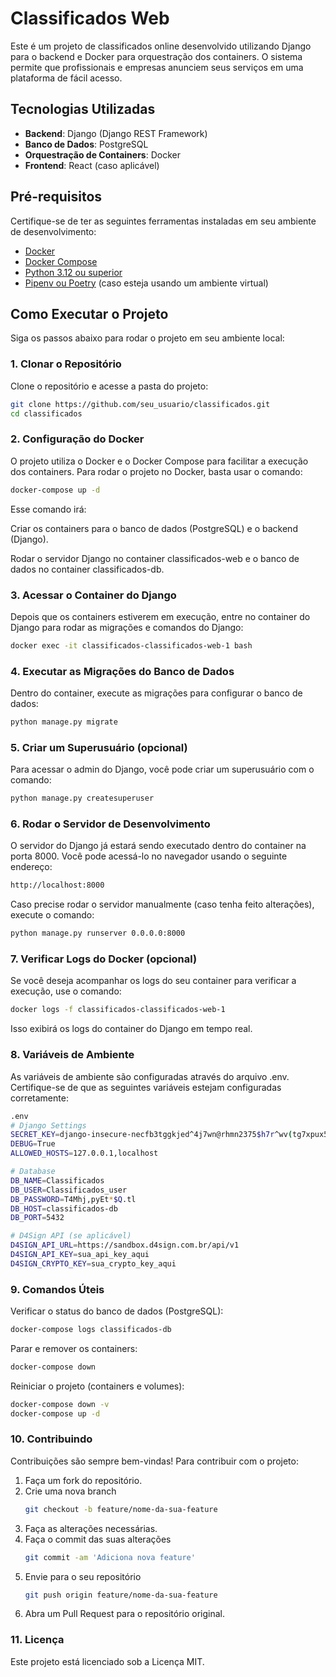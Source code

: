 # Classificados Web

Este é um projeto de classificados online desenvolvido utilizando Django para o backend e Docker para orquestração dos containers. O sistema permite que profissionais e empresas anunciem seus serviços em uma plataforma de fácil acesso.

## Tecnologias Utilizadas

- **Backend**: Django (Django REST Framework)
- **Banco de Dados**: PostgreSQL
- **Orquestração de Containers**: Docker
- **Frontend**: React (caso aplicável)

## Pré-requisitos

Certifique-se de ter as seguintes ferramentas instaladas em seu ambiente de desenvolvimento:

- [Docker](https://www.docker.com/get-started)
- [Docker Compose](https://docs.docker.com/compose/install/)
- [Python 3.12 ou superior](https://www.python.org/downloads/)
- [Pipenv ou Poetry](https://pipenv.pypa.io/en/latest/) (caso esteja usando um ambiente virtual)

## Como Executar o Projeto

Siga os passos abaixo para rodar o projeto em seu ambiente local:

### 1. **Clonar o Repositório**

Clone o repositório e acesse a pasta do projeto:

```bash
git clone https://github.com/seu_usuario/classificados.git
cd classificados
```

### 2. **Configuração do Docker**

O projeto utiliza o Docker e o Docker Compose para facilitar a execução dos containers. Para rodar o projeto no Docker, basta usar o comando:

```bash
docker-compose up -d
```

Esse comando irá:

Criar os containers para o banco de dados (PostgreSQL) e o backend (Django).

Rodar o servidor Django no container classificados-web e o banco de dados no container classificados-db.

### 3. **Acessar o Container do Django**

Depois que os containers estiverem em execução, entre no container do Django para rodar as migrações e comandos do Django:

```bash
docker exec -it classificados-classificados-web-1 bash
```

### 4. **Executar as Migrações do Banco de Dados**

Dentro do container, execute as migrações para configurar o banco de dados:

```bash
python manage.py migrate
````

### 5. **Criar um Superusuário (opcional)**

Para acessar o admin do Django, você pode criar um superusuário com o comando:

```bash
python manage.py createsuperuser
```

### 6. **Rodar o Servidor de Desenvolvimento**

O servidor do Django já estará sendo executado dentro do container na porta 8000. Você pode acessá-lo no navegador usando o seguinte endereço:

```bash
http://localhost:8000
```

Caso precise rodar o servidor manualmente (caso tenha feito alterações), execute o comando:

```bash
python manage.py runserver 0.0.0.0:8000
```

### 7. **Verificar Logs do Docker (opcional)**

Se você deseja acompanhar os logs do seu container para verificar a execução, use o comando:

```bash
docker logs -f classificados-classificados-web-1
```

Isso exibirá os logs do container do Django em tempo real.

### 8. **Variáveis de Ambiente**

As variáveis de ambiente são configuradas através do arquivo .env. Certifique-se de que as seguintes variáveis estejam configuradas corretamente:

```bash
.env
# Django Settings
SECRET_KEY=django-insecure-necfb3tggkjed^4j7wn@rhmn2375$h7r^wv(tg7xpux5d71%co
DEBUG=True
ALLOWED_HOSTS=127.0.0.1,localhost

# Database
DB_NAME=Classificados
DB_USER=Classificados_user
DB_PASSWORD=T4Mhj,pyEt*$Q.tl
DB_HOST=classificados-db
DB_PORT=5432

# D4Sign API (se aplicável)
D4SIGN_API_URL=https://sandbox.d4sign.com.br/api/v1
D4SIGN_API_KEY=sua_api_key_aqui
D4SIGN_CRYPTO_KEY=sua_crypto_key_aqui
```

### 9. **Comandos Úteis**

Verificar o status do banco de dados (PostgreSQL):

```bash
docker-compose logs classificados-db
```

Parar e remover os containers:
```bash
docker-compose down
```

Reiniciar o projeto (containers e volumes):

```bash
docker-compose down -v
docker-compose up -d
```

### 10. **Contribuindo**

Contribuições são sempre bem-vindas! Para contribuir com o projeto:

1. Faça um fork do repositório.
2. Crie uma nova branch
   ```bash
   git checkout -b feature/nome-da-sua-feature
   ```
4. Faça as alterações necessárias.
5. Faça o commit das suas alterações
   ```bash
   git commit -am 'Adiciona nova feature'
   ```
7. Envie para o seu repositório
   ```bash
   git push origin feature/nome-da-sua-feature
   ```
8. Abra um Pull Request para o repositório original.

### 11. **Licença**

Este projeto está licenciado sob a Licença MIT.
